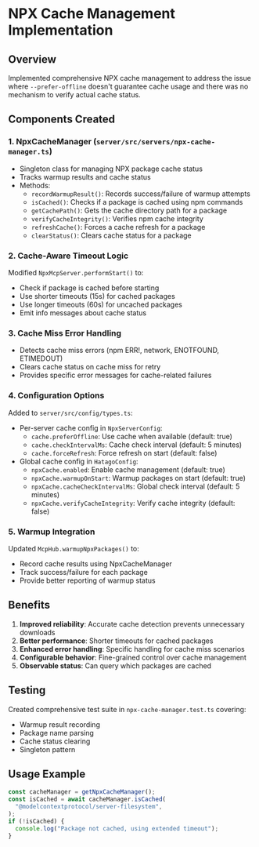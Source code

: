 # NPX Cache Management Implementation

## Overview

Implemented comprehensive NPX cache management to address the issue where `--prefer-offline` doesn't guarantee cache usage and there was no mechanism to verify actual cache status.

## Components Created

### 1. NpxCacheManager (`server/src/servers/npx-cache-manager.ts`)

- Singleton class for managing NPX package cache status
- Tracks warmup results and cache status
- Methods:
  - `recordWarmupResult()`: Records success/failure of warmup attempts
  - `isCached()`: Checks if a package is cached using npm commands
  - `getCachePath()`: Gets the cache directory path for a package
  - `verifyCacheIntegrity()`: Verifies npm cache integrity
  - `refreshCache()`: Forces a cache refresh for a package
  - `clearStatus()`: Clears cache status for a package

### 2. Cache-Aware Timeout Logic

Modified `NpxMcpServer.performStart()` to:

- Check if package is cached before starting
- Use shorter timeouts (15s) for cached packages
- Use longer timeouts (60s) for uncached packages
- Emit info messages about cache status

### 3. Cache Miss Error Handling

- Detects cache miss errors (npm ERR!, network, ENOTFOUND, ETIMEDOUT)
- Clears cache status on cache miss for retry
- Provides specific error messages for cache-related failures

### 4. Configuration Options

Added to `server/src/config/types.ts`:

- Per-server cache config in `NpxServerConfig`:
  - `cache.preferOffline`: Use cache when available (default: true)
  - `cache.checkIntervalMs`: Cache check interval (default: 5 minutes)
  - `cache.forceRefresh`: Force refresh on start (default: false)
- Global cache config in `HatagoConfig`:
  - `npxCache.enabled`: Enable cache management (default: true)
  - `npxCache.warmupOnStart`: Warmup packages on start (default: true)
  - `npxCache.cacheCheckIntervalMs`: Global check interval (default: 5 minutes)
  - `npxCache.verifyCacheIntegrity`: Verify cache integrity (default: false)

### 5. Warmup Integration

Updated `McpHub.warmupNpxPackages()` to:

- Record cache results using NpxCacheManager
- Track success/failure for each package
- Provide better reporting of warmup status

## Benefits

1. **Improved reliability**: Accurate cache detection prevents unnecessary downloads
2. **Better performance**: Shorter timeouts for cached packages
3. **Enhanced error handling**: Specific handling for cache miss scenarios
4. **Configurable behavior**: Fine-grained control over cache management
5. **Observable status**: Can query which packages are cached

## Testing

Created comprehensive test suite in `npx-cache-manager.test.ts` covering:

- Warmup result recording
- Package name parsing
- Cache status clearing
- Singleton pattern

## Usage Example

```typescript
const cacheManager = getNpxCacheManager();
const isCached = await cacheManager.isCached(
  "@modelcontextprotocol/server-filesystem",
);
if (!isCached) {
  console.log("Package not cached, using extended timeout");
}
```
